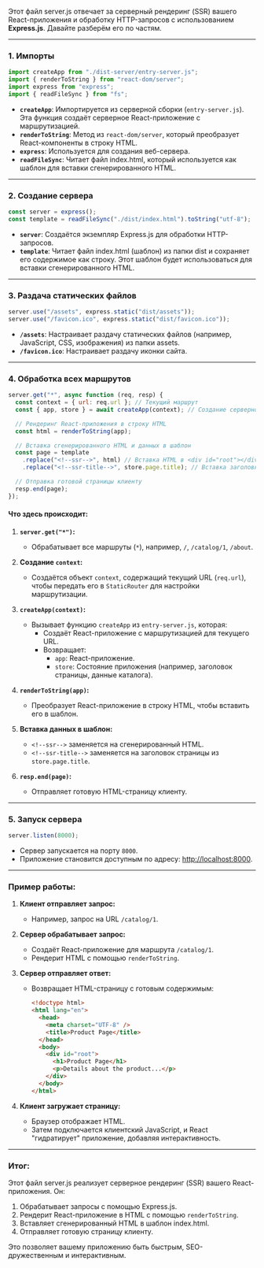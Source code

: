 Этот файл server.js отвечает за серверный рендеринг (SSR) вашего React-приложения и обработку HTTP-запросов с использованием **Express.js**. Давайте разберём его по частям.

---

### 1. **Импорты**
```javascript
import createApp from "./dist-server/entry-server.js";
import { renderToString } from "react-dom/server";
import express from "express";
import { readFileSync } from "fs";
```
- **`createApp`**: Импортируется из серверной сборки (`entry-server.js`). Эта функция создаёт серверное React-приложение с маршрутизацией.
- **`renderToString`**: Метод из `react-dom/server`, который преобразует React-компоненты в строку HTML.
- **`express`**: Используется для создания веб-сервера.
- **`readFileSync`**: Читает файл index.html, который используется как шаблон для вставки сгенерированного HTML.

---

### 2. **Создание сервера**
```javascript
const server = express();
const template = readFileSync("./dist/index.html").toString("utf-8");
```
- **`server`**: Создаётся экземпляр Express.js для обработки HTTP-запросов.
- **`template`**: Читает файл index.html (шаблон) из папки dist и сохраняет его содержимое как строку. Этот шаблон будет использоваться для вставки сгенерированного HTML.

---

### 3. **Раздача статических файлов**
```javascript
server.use("/assets", express.static("dist/assets"));
server.use("/favicon.ico", express.static("dist/favicon.ico"));
```
- **`/assets`**: Настраивает раздачу статических файлов (например, JavaScript, CSS, изображения) из папки assets.
- **`/favicon.ico`**: Настраивает раздачу иконки сайта.

---

### 4. **Обработка всех маршрутов**
```javascript
server.get("*", async function (req, resp) {
  const context = { url: req.url }; // Текущий маршрут
  const { app, store } = await createApp(context); // Создание серверного приложения

  // Рендеринг React-приложения в строку HTML
  const html = renderToString(app);

  // Вставка сгенерированного HTML и данных в шаблон
  const page = template
    .replace("<!--ssr-->", html) // Вставка HTML в <div id="root"></div>
    .replace("<!--ssr-title-->", store.page.title); // Вставка заголовка страницы

  // Отправка готовой страницы клиенту
  resp.end(page);
});
```

#### Что здесь происходит:
1. **`server.get("*")`:**
   - Обрабатывает все маршруты (`*`), например, `/`, `/catalog/1`, `/about`.

2. **Создание `context`:**
   - Создаётся объект `context`, содержащий текущий URL (`req.url`), чтобы передать его в `StaticRouter` для настройки маршрутизации.

3. **`createApp(context)`:**
   - Вызывает функцию `createApp` из `entry-server.js`, которая:
     - Создаёт React-приложение с маршрутизацией для текущего URL.
     - Возвращает:
       - `app`: React-приложение.
       - `store`: Состояние приложения (например, заголовок страницы, данные каталога).

4. **`renderToString(app)`:**
   - Преобразует React-приложение в строку HTML, чтобы вставить его в шаблон.

5. **Вставка данных в шаблон:**
   - `<!--ssr-->` заменяется на сгенерированный HTML.
   - `<!--ssr-title-->` заменяется на заголовок страницы из `store.page.title`.

6. **`resp.end(page)`:**
   - Отправляет готовую HTML-страницу клиенту.

---

### 5. **Запуск сервера**
```javascript
server.listen(8000);
```
- Сервер запускается на порту `8000`.
- Приложение становится доступным по адресу: [http://localhost:8000](http://localhost:8000).

---

### Пример работы:
1. **Клиент отправляет запрос:**
   - Например, запрос на URL `/catalog/1`.

2. **Сервер обрабатывает запрос:**
   - Создаёт React-приложение для маршрута `/catalog/1`.
   - Рендерит HTML с помощью `renderToString`.

3. **Сервер отправляет ответ:**
   - Возвращает HTML-страницу с готовым содержимым:
     ```html
     <!doctype html>
     <html lang="en">
       <head>
         <meta charset="UTF-8" />
         <title>Product Page</title>
       </head>
       <body>
         <div id="root">
           <h1>Product Page</h1>
           <p>Details about the product...</p>
         </div>
       </body>
     </html>
     ```

4. **Клиент загружает страницу:**
   - Браузер отображает HTML.
   - Затем подключается клиентский JavaScript, и React "гидратирует" приложение, добавляя интерактивность.

---

### Итог:
Этот файл server.js реализует серверное рендеринг (SSR) вашего React-приложения. Он:
1. Обрабатывает запросы с помощью Express.js.
2. Рендерит React-приложение в HTML с помощью `renderToString`.
3. Вставляет сгенерированный HTML в шаблон index.html.
4. Отправляет готовую страницу клиенту. 

Это позволяет вашему приложению быть быстрым, SEO-дружественным и интерактивным.